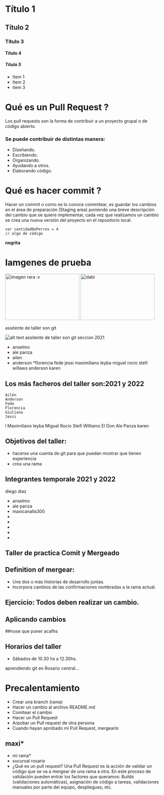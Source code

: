 # Título 1

## Título 2

### Título 3


#### Título 4

##### Título 5


* Item 1
* Item 2
* item 3

# Qué es un Pull Request ? 
Los pull requests son la forma de contribuir a un proyecto grupal o de código abierto. 
### Se puede contribuir de distintas manera: 
* Diseñando.
* Escribiendo.
* Organizando.
* Ayudando a otros.
* Elaborando código.

# Qué es hacer commit ?
Hacer un commit o como se lo conoce commitear, es guardar los cambios en el área de preparación (Staging area) poniendo una breve descripción del cambio que se quiere implementar, cada vez que realizamos un cambio se crea una nueva versión del proyecto en el repositorio local.

```
var cantidadDePerros = 4
// algo de código
```
 **negrita**
 

 # Iamgenes de prueba
 
 <img src= "https://cliparting.com/wp-content/uploads/2018/03/cool-pictures-2018-26.jpg" alt="imagen rara :v " width="240" height="150">
 
 <img src="https://gcdn.lanetaneta.com/wp-content/uploads/2020/11/1605337943_%C2%BFQue-le-depara-el-futuro-a-Dabi-ahora-780x470.jpeg" alt="dabi" width="240" height="150">
 
 
  assitente de taller son git

 ![alt text](https://cliparting.com/wp-content/uploads/2018/03/cool-pictures-2018-26.jpg)
  assitente de taller son git seccion 2021
 
  * anselmo
  * ale panza
  * ailen 
  * anderson
*florencia
fede
jessi
maximiliano leyba
miguel
rocio
stefi
willaws
anderson
karen



## Los más facheros del taller son:2021 y 2022

    Ailén
    Anderson
    Fede
    Florencia
    Giuliana
    Jessi
l    Maximiliano leyba
    Miguel
    Rocío
    Stefi
    Williams
    El Don Ale Panza
karen 




## Objetivos del taller:
 * hacerse una cuenta de git para que puedan mostrar que tienen experiencia
 * crea una rama
## Integrantes temporale 2021 y 2022
diego diaz
* anselmo
* ale  panza
*  maxicanalla300
* 
* 
* 
* 
* 


## Taller de practica Comit y Mergeado
## Definition of mergear:
* Une dos o más historias de desarrollo juntas.
* Incorpora cambios de las confirmaciones nombradas a la rama actual. 

## Ejercicio: Todos deben realizar un cambio. 
## Aplicando cambios
##nose que poner acafhs

## Horarios del taller

* Sábados de 10.30 hs a 12.30hs.

aprendiendo git en 
Rosario central...


# Precalentamiento
* Crear una branch (rama)
* Hacer un cambio al archivo README.md
* Comitear el cambio
* Hacer un Pull Request
* Arpobar un Pull request de otra persona
* Cuando hayan aprobado mi Pull Request, mergearlo
## maxi*
* mi rama*
* sucursal rosario
* ¿Qué es un pull request?
Una Pull Request es la acción de validar un código que se va a mergear de una rama a otra. En este proceso de validación pueden entrar los factores que queramos: Builds (validaciones automáticas), asignación de código a tareas, validaciones manuales por parte del equipo, despliegues, etc.
